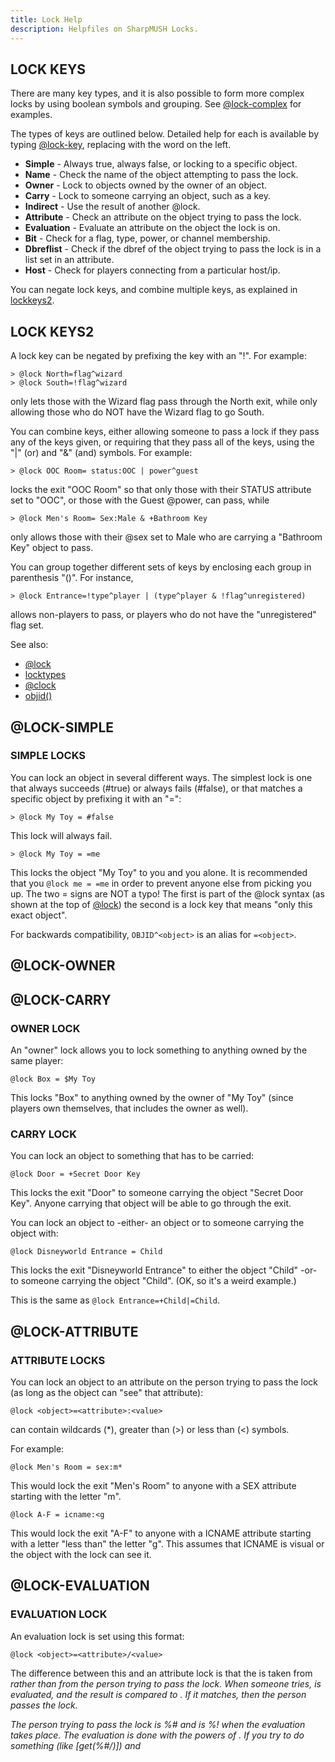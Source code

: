 ```yaml
---
title: Lock Help
description: Helpfiles on SharpMUSH Locks.
---
```

## LOCK KEYS

There are many key types, and it is also possible to form more complex locks by using boolean symbols and grouping. See [@lock-complex](#@lock-complex) for examples.

The types of keys are outlined below. Detailed help for each is available by typing [@lock-key](#@lock-key), replacing *<key>* with the word on the left.

- **Simple** - Always true, always false, or locking to a specific object.
- **Name** - Check the name of the object attempting to pass the lock.
- **Owner** - Lock to objects owned by the owner of an object.
- **Carry** - Lock to someone carrying an object, such as a key.
- **Indirect** - Use the result of another @lock.
- **Attribute** - Check an attribute on the object trying to pass the lock.
- **Evaluation** - Evaluate an attribute on the object the lock is on.
- **Bit** - Check for a flag, type, power, or channel membership.
- **Dbreflist** - Check if the dbref of the object trying to pass the lock is in a list set in an attribute.
- **Host** - Check for players connecting from a particular host/ip.

You can negate lock keys, and combine multiple keys, as explained in [lockkeys2](#lockkeys2).

## LOCK KEYS2

A lock key can be negated by prefixing the key with an "!". For example:

```
> @lock North=flag^wizard
> @lock South=!flag^wizard
```

only lets those with the Wizard flag pass through the North exit, while only allowing those who do NOT have the Wizard flag to go South.

You can combine keys, either allowing someone to pass a lock if they pass any of the keys given, or requiring that they pass all of the keys, using the "|" (or) and "&" (and) symbols. For example:

```
> @lock OOC Room= status:OOC | power^guest
```

locks the exit "OOC Room" so that only those with their STATUS attribute set to "OOC", or those with the Guest @power, can pass, while

```
> @lock Men's Room= Sex:Male & +Bathroom Key
```

only allows those with their @sex set to Male who are carrying a "Bathroom Key" object to pass.

You can group together different sets of keys by enclosing each group in parenthesis "()". For instance,

```
> @lock Entrance=!type^player | (type^player & !flag^unregistered)
```

allows non-players to pass, or players who do not have the "unregistered" flag set.

See also:
- [@lock](#@lock)
- [locktypes](#locktypes)
- [@clock](#@clock)
- [objid()](#objid())

## @LOCK-SIMPLE
### SIMPLE LOCKS

You can lock an object in several different ways. The simplest lock is one that always succeeds (#true) or always fails (#false), or that matches a specific object by prefixing it with an "=":

```
> @lock My Toy = #false
```
This lock will always fail.

```
> @lock My Toy = =me
```
This locks the object "My Toy" to you and you alone. It is recommended that you `@lock me = =me` in order to prevent anyone else from picking you up. The two = signs are NOT a typo! The first is part of the @lock syntax (as shown at the top of [@lock](#@lock)) the second is a lock key that means "only this exact object".

For backwards compatibility, `OBJID^<object>` is an alias for `=<object>`.

## @LOCK-OWNER
## @LOCK-CARRY

### OWNER LOCK

An "owner" lock allows you to lock something to anything owned by the same player:
```
@lock Box = $My Toy
```
This locks "Box" to anything owned by the owner of "My Toy" (since players own themselves, that includes the owner as well).

### CARRY LOCK
You can lock an object to something that has to be carried:
```
@lock Door = +Secret Door Key
```
This locks the exit "Door" to someone carrying the object "Secret Door Key". Anyone carrying that object will be able to go through the exit.

You can lock an object to -either- an object or to someone carrying the object with:
```
@lock Disneyworld Entrance = Child
```
This locks the exit "Disneyworld Entrance" to either the object "Child" -or- to someone carrying the object "Child". (OK, so it's a weird example.)

This is the same as `@lock Entrance=+Child|=Child`.

## @LOCK-ATTRIBUTE

### ATTRIBUTE LOCKS
You can lock an object to an attribute on the person trying to pass the lock (as long as the object can "see" that attribute):

`@lock <object>=<attribute>:<value>`

*<value>* can contain wildcards (*), greater than (>) or less than (<) symbols.

For example:
```
@lock Men's Room = sex:m*
```
This would lock the exit "Men's Room" to anyone with a SEX attribute starting with the letter "m".
```
@lock A-F = icname:<g
```
This would lock the exit "A-F" to anyone with a ICNAME attribute starting with a letter "less than" the letter "g". This assumes that ICNAME is visual or the object with the lock can see it.

## @LOCK-EVALUATION

### EVALUATION LOCK
An evaluation lock is set using this format:

`@lock <object>=<attribute>/<value>`

The difference between this and an attribute lock is that the *<attribute>* is taken from *<object>* rather than from the person trying to pass the lock. When someone tries, *<attribute>* is evaluated, and the result is compared to *<value>*. If it matches, then the person passes the lock.

The person trying to pass the lock is %# and *<object>* is %! when the evaluation takes place. The evaluation is done with the powers of *<object>*. If you try to do something (like [get(%#/*<attribute>*)]) and *<object>* doesn't have permission to do that, the person will automatically fail to pass the lock.

See also: [@lock-eval2](#@lock-eval2)

## @LOCK-EVALUATION2

Example:
```
@lock Thursday Cafe = whichday/Thu
&whichday Thursday Cafe = first(time())
```
This locks the object "Thursday Cafe" (probably an exit) unless today is Thursday.

Whenever someone tries to pass through the exit, the attribute "whichday" will be evaluated, extracting the first word returned from time() (the day of the week). The result is compared with the value in the lock ("Thu"), and the lock will only be passable when the strings match--Only on Thursdays.

If you have an evaluation lock that just does [hasflag(%#,FLAGNAME)], you should probably use a bit lock instead.

See also: [@lock-bit](#@lock-bit)

## @LOCK-NAME

### NAME LOCKS
You can test for objects matching a given name by using the below format:

`@lock <object>=name^<pattern>`

It is similar to performing strmatch(%n,*<pattern>*), though will also match for a player/exit with *<pattern>* as one of its @aliases.

For example, to lock "Bob's Tools" to only people with a name beginning with Bob:
```
@lock/use Bob's Tools=name^bob*
```

## @LOCK-BIT

### BIT LOCKS
You can test for set flags, powers, or object types in a lock directly, without using an evaluation lock, with these formats:

`@lock <object>=flag^<flag>`
`@lock <object>=power^<power>`
`@lock <object>=type^<type>`

These locks act like the object the lock is on does a hasflag(%#, *<flag>*), or haspower(%#, *<power>*), hastype(%#, *<type>*) succeeding only if the flag/power is set, or the object is of the specified type.

For example:
```
@lock/use Admin Commands=flag^wizard|flag^royalty
```

You can also test for channel membership with:

`@lock <object>=channel^<channel>`

## @LOCK-LIST

### LIST LOCK
You can test to see if the enactor is a member of a space-separated list of dbrefs or objids on an attribute on the object, with:

`@lock <object>=dbreflist^<attributename>`

For example:
```
&allow Commands = #1 #7 #23 #200:841701384
&deny commands = #200 #1020
@lock/use commands = !dbreflist^deny & dbreflist^allow 
```

## @LOCK-INDIRECT

### INDIRECT LOCKS
An "indirect" lock allows you to lock something to the same thing as another object (very useful in setting channel locks; see [@clock](#@clock)):
```
@lock Second Puppet=@First Puppet
```
This locks the object "Second Puppet" to whatever the object "First Puppet" is locked to. Normally, the lock type that is checked is the same as the lock on the first. You can specify a different lock type with @object/LOCKNAME. For example:
```
@lock Second Puppet = @First Puppet/Use
```
Second Puppet's basic lock now checks First Puppet's use lock.

## @LOCK-HOST

### HOST LOCKS

You can check to make sure an object is owned by a player connected from a specific host or IP address using the following:

`@lock <object>=ip^<ipaddress>`
`@lock <object>=hostname^<hostname>`

*<ipaddress>* and *<hostname>* can contain wildcards. *<object>* must be able to see the LASTIP attribute (for ip locks) or LASTSITE attribute (for hostname locks) on the enactor's owner.

For example:
```
@lock <object>=ip^127.0.0.1
```
This locks *<object>* to players (and the objects of players) currently connected from the computer the MUSH is running on.

See also:
- [ipaddr()](#ipaddr())
- [hostname()](#hostname())
- [LASTSITE](#LASTSITE)

## LOCK TYPES

These are the standard lock types supported by SharpMUSH. For more detailed information about any lock type, see [@lock-lock](#@lock-lock).

Standard Lock Types:
- `@lock/basic` - Who can pick up the player/thing, or go through the exit.
- `@lock/enter` - Who can enter the player/object (aka @elock)
- `@lock/teleport` - Who can teleport to the room
- `@lock/use` - Who can use the object (aka @ulock)
- `@lock/page` - Who can page/@pemit the player
- `@lock/zone` - Who can control objects on this zone
- `@lock/parent` - Who can @parent something to this object/room
- `@lock/link` - Who can @link something to this object/room or who can @link this unlinked exit.
- `@lock/open` - Who can @open an exit from this room
- `@lock/mail` - Who can @mail the player
- `@lock/user:<name>` - User-defined. No built-in function of this lock, but users can test it with elock()

See also: [locktypes2](#locktypes2)

## LOCK TYPES2

More standard lock types:

- `@lock/speech` - Who can speak/pose/emit in this room
- `@lock/listen` - Who can trigger my @ahear/^-pattern actions
- `@lock/command` - Who can trigger my $-pattern commands
- `@lock/leave` - Who can leave this object (or room, via exits/@tel)
- `@lock/drop` - Who can drop this object
- `@lock/dropin` - Who can drop objects into this location.
- `@lock/give` - Who can give this object
- `@lock/from` - Who can give things to this object
- `@lock/pay` - Who can give pennies to/buy from this object
- `@lock/receive` - What things can be given to this object
- `@lock/follow` - Who can follow this object
- `@lock/examine` - Who can examine this object if it's VISUAL
- `@lock/chzone` - Who can @chzone to this object if it's a ZMO
- `@lock/forward` - Who can @forwardlist a message to this object 
- `@lock/filter` - Controls if the message %0 should be filtered
- `@lock/infilter` - Controls if the message %0 should be infiltered
- `@lock/control` - Who can control this object (only if set; non-player)
- `@lock/dropto` - Who can trigger this container's drop-to.
- `@lock/destroy` - Who can destroy this object if it's DESTROY_OK
- `@lock/interact` - Who can send sound (say/pose/emit/etc) to this object
- `@lock/take` - Who can get things contained in this object
- `@lock/mailforward` - Who can forward mail to this object via @mailforward
- `@lock/chown` - Who can @chown this CHOWN_OK object?

See also:
- [@lock](#@lock)
- [@lset](#@lset)
- [@clock](#@clock)
- [FAILURE](#FAILURE)

## @LOCK/BASIC

### Basic Lock
For exits, this lock controls who can pass through the exit.
For players and things, it controls who can "get" the object.
For rooms, it determines whether the @success or @failure verbs are triggered when someone "look"s at the room. However, even when the lock is failed, the "look" still occurs.

See also:
- [@success](#@success)
- [@failure](#@failure)
- [goto](#goto)
- [get](#get)
- [look](#look)

### Enter Lock
For players and things, the Enter lock controls who can "enter" an ENTER_OK object, as well as who can "empty" it. It has no meaning for exits or rooms.

See also:
- [@enter](#@enter)
- [@efail](#@efail)
- [ENTER_OK](#ENTER_OK)
- [enter](#enter)
- [empty](#empty)

### Leave Lock
For players, things and rooms, the Leave lock controls who can leave the object, via "leave", "@teleport" or "goto". It has no meaning for exits.

See also:
- [@leave](#@leave)
- [@lfail](#@lfail)
- [leave](#leave)

### Teleport Lock
For rooms, the Teleport lock controls who can "@teleport" into the room, if it has the JUMP_OK flag set. It has no meaning for players, things or exits.

See also:
- [JUMP_OK](#JUMP_OK)
- [@teleport](#@teleport)
- [@lock](#@lock)
- [locktypes](#locktypes)
- [lockkeys](#lockkeys)

## @LOCK/FOLLOW

### Follow Lock
For players and things, controls who may "follow" the object. Has no meaning for rooms or exits.

See also: [FAILURE](#FAILURE)

### Forward Lock
For players, things and rooms, controls who can forward sound to an object, via @forwardlist or @debugforwardlist. Meaningless for exits.

See also:
- [@forwardlist](#@forwardlist)
- [@debugforwardlist](#@debugforwardlist)
- [@lock/mailforward](#@lock/mailforward)

### Dropto Lock
For rooms, only objects which pass this lock will be sent to the rooms Drop-To. Has no meaning for players, things or exits.

See also:
- [DROP-TOS](#DROP-TOS)
- [drop](#drop)
- [empty](#empty)
- [@lock](#@lock)
- [locktypes](#locktypes)
- [lockkeys](#lockkeys)

## @LOCK/USE

### Use Lock
For players, things and rooms, this lock controls who may "use" the object. You must also pass an object's Use lock to trigger $-commands or ^-listens on it (as well as the Command/Listen lock; see below). When an object is used as a Channel Mogrifier, only players who pass the object's Use lock will have their speech on the channel mogrified. Has no meaning for exits.

See also:
- [@use](#@use)
- [@ufail](#@ufail)
- [use](#use)
- [$-commands](#$-commands)
- [^](#^)
- [MOGRIFY](#MOGRIFY)

### Command Lock
For players, things and rooms, you must pass this lock (as well as the Use lock) to trigger $-commands on the object. Meaningless for exits.

See also:
- [$-commands](#$-commands)
- [FAILURE](#FAILURE)

### Listen Lock
For players, things and rooms, you must pass this lock (as well as the Use lock) to trigger ^-listen patterns on the object when it's set MONITOR. Meaningless for exits.

See also: [^](#^)

## @LOCK/PAGE

### Page Lock
For players, things and rooms, you must pass this lock to page or @pemit to the object, or @remit inside it. Meaningless for exits.

See also:
- [FAILURE](#FAILURE)
- [@haven](#@haven)

### Speech Lock
Controls who can speak (via say, pose, @*emit or teach) inside an object. Meaningless for exits.

See also: [FAILURE](#FAILURE)

### Mail Lock
Controls who can send @mail to this object.

See also:
- [@mail](#@mail)
- [FAILURE](#FAILURE)

### Mailforward Lock
Controls who can forward @mail to this object via @mailforward.

See also:
- [@mail](#@mail)
- [@mailforward](#@mailforward)
- [@lock/forward](#@lock/forward)

### Interact Lock
Controls whose indirect speech you'll hear (from say, pose, channels, @emit, etc). Does not block sound directed specifically at you, such as page, whisper, @pemit, etc; use @lock/page for those. **Note**: if sound is blocked by the interact lock, the speaker will not be informed.

## @LOCK/DROP

### Drop Lock
For players and things, controls who can drop the object. Has no meaning for exits. On rooms, has the same meaning as @lock/dropin.

See also:
- [drop](#drop)
- [empty](#empty)

### Dropin Lock
When set on a player, thing or room, controls who can drop objects into them. Has no meaning for exits.

### Give Lock
For players and things, controls who may give the object away. Has no meaning for rooms or exits.

### From Lock
Controls who may give items to this object.

### Pay Lock
Controls who can 'buy' an item from this vendor.

### Receive Lock
Controls what may be given to this object.

### Take Lock
Controls who can take from this container.

See also:
- [give](#give)
- [buy](#buy)
- [@lock/basic](#@lock/basic)
- [@lock/enter](#@lock/enter)

## @LOCK/FILTER

### Filter Lock
These are lock versions of @filter and @infilter, respectively. Anyone who fails to pass the lock will have their speech filtered. The sound being made is passed to evaluation locks as %0.

See also:
- [@filter](#@filter)
- [@infilter](#@infilter)

## @LOCK/CONTROL
## @LOCK/DESTROY
## @LOCK/EXAMINE

### Control Lock
Allows objects which would not normally control something to do so. Does not work for players.

See also: [CONTROL](#CONTROL)

### Destroy Lock
Limits who can @destroy a DESTROY_OK object.

See also:
- [@destroy](#@destroy)
- [DESTROY_OK](#DESTROY_OK)

### Examine Lock
Limits who can examine a VISUAL object.

See also:
- [examine](#examine)
- [VISUAL](#VISUAL)

## @LOCK/ZONE

### Zone Lock
Objects which pass a SHARED player's @lock/zone control all the objects the shared player owns. If the zone_control_zmp_only @config option is off, anything passing the @lock/zone of other objects will control everything @chzoned to the object.

See also:
- [@chzone](#@chzone)
- [SHARED](#SHARED)
- [ZONES](#ZONES)
- [ZMR](#ZMR)

### Chzone Lock
If set, controls who can @chzone an object to this zone.

See also:
- [@chzone](#@chzone)
- [ZONES](#ZONES)

### Chown Lock
If set, controls who can change the owner of this CHOWN_OK object via @chown.

See also:
- [CHOWN_OK](#CHOWN_OK)
- [@chown](#@chown)

### Parent Lock
Controls who can @parent something to this LINK_OK object.

See also:
- [@parent](#@parent)
- [LINK_OK](#LINK_OK)

### Link Lock
Controls who can @link this unlinked exit, or who can @link an exit to this LINK_OK room/thing.

See also:
- [@link](#@link)
- [LINK_OK](#LINK_OK)
- [LINK_ANYWHERE POWER](#LINK_ANYWHERE POWER)

### Open Lock
Controls who can @open an exit from this OPEN_OK room.

See also:
- [@open](#@open)
- [@dig](#@dig)
- [OPEN_OK](#OPEN_OK)
- [OPEN_ANYWHERE POWER](#OPEN_ANYWHERE POWER)

## @LOCK/USER

### User-defined Locks
User-defined locks have no hardcoded meaning. They allow you to set locks for any purpose, which you can test using the elock() function. *<name>* can be anything which is a valid attribute name. For example, in a combat system you might use a "wield" @lock on weapons, similar to:

```
> @lock/user:wield War Hammer=strength:>20
```

and then test it with `elock(War Hammer/wield, %#)`.

See also:
- [elock()](#elock())
- [valid()](#valid())
- [@lock](#@lock)
- [locktypes](#locktypes)
- [lockkeys](#lockkeys)